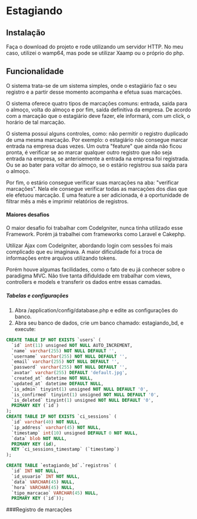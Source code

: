 # Estagiando

## Instalação

Faça o download do projeto e rode utilizando um servidor HTTP. No meu caso, utilizei o wamp64, mas pode se utilizar Xaamp ou o próprio do php.

## Funcionalidade

O sistema trata-se de um sistema simples, onde o estagiário faz o seu registro e a partir desse momento acompanha e efetua suas marcações.

O sistema oferece quatro tipos de marcações comuns: entrada, saida para o almoço, volta do almoço e por fim, saída definitiva da empresa. De acordo com a marcação que o estagiário deve fazer, ele informará, com um click, o horário de tal marcação.

O sistema possui alguns controles, como: não permitir o registro duplicado de uma mesma marcação. Por exemplo: o estagiário não consegue marcar entrada na empresa duas vezes. Um outra "feature" que ainda não ficou pronta, é verificar se ao marcar qualquer outro registro que não seja entrada na empresa, se anterioemente a entrada na empresa foi registrada. Ou se ao bater para voltar do almoço, se o estário registrou sua saída para o almoço. 

Por fim, o estário consegue verificar suas marcações na aba: "verificar marcações". Nela ele consegue verificar todas as marcações dos dias que ele efetuou marcação. E uma feature a ser adicionada, é a oportunidade de filtrar mês a mês e imprimir relatórios de registros.


#### Maiores desafios

O maior desafio foi trabalhar com Codelgniter, nunca tinha utilizado esse Framework. Porém já trabalhei com frameworks como Laravel e Cakephp.

Utilizar Ajax com Codelgniter, abordando login com sessões foi mais complicado que eu imaginava. A maior dificuldade foi a troca de informações entre arquivos utilizando tokens.

Porém houve algumas facilidades, como o fato de eu já conhecer sobre o paradigma MVC. Não tive tanta difiduldade em trabalhar com views, controllers e models e transferir os dados entre essas camadas.


##### Tabelas e configurações
1. Abra /application/config/database.php e edite as configurações do banco.
2. Abra seu banco de dados, crie um banco chamado: estagiando_bd, e execute:

```sql
CREATE TABLE IF NOT EXISTS `users` (
  `id` int(11) unsigned NOT NULL AUTO_INCREMENT,
  `name` varchar(255) NOT NULL DEFAULT '',
  `username` varchar(255) NOT NULL DEFAULT '',
  `email` varchar(255) NOT NULL DEFAULT '',
  `password` varchar(255) NOT NULL DEFAULT '',
  `avatar` varchar(255) DEFAULT 'default.jpg',
  `created_at` datetime NOT NULL,
  `updated_at` datetime DEFAULT NULL,
  `is_admin` tinyint(1) unsigned NOT NULL DEFAULT '0',
  `is_confirmed` tinyint(1) unsigned NOT NULL DEFAULT '0',
  `is_deleted` tinyint(1) unsigned NOT NULL DEFAULT '0',
  PRIMARY KEY (`id`)
);
CREATE TABLE IF NOT EXISTS `ci_sessions` (
  `id` varchar(40) NOT NULL,
  `ip_address` varchar(45) NOT NULL,
  `timestamp` int(10) unsigned DEFAULT 0 NOT NULL,
  `data` blob NOT NULL,
  PRIMARY KEY (id),
  KEY `ci_sessions_timestamp` (`timestamp`)
);

CREATE TABLE `estagiando_bd`.`registros` (
  `id` INT NOT NULL,
  `id_usuario` INT NOT NULL,
  `data` VARCHAR(45) NULL,
  `hora` VARCHAR(45) NULL,
  `tipo_marcacao` VARCHAR(45) NULL,
  PRIMARY KEY (`id`));


```


###Registro de marcações
